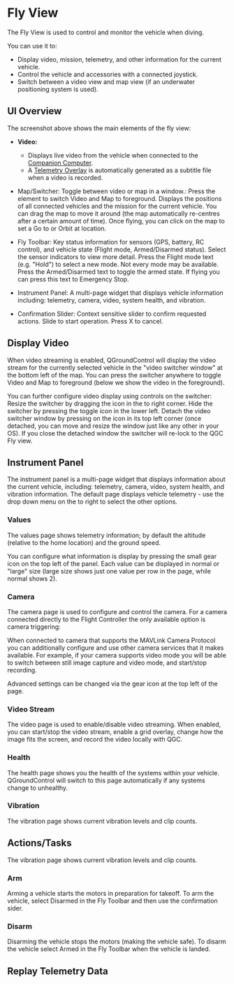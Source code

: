 # Fly View

The Fly View is used to control and monitor the vehicle when diving.

You can use it to:
* Display video, mission, telemetry, and other information for the current vehicle.
* Control the vehicle and accessories with a connected joystick.
* Switch between a video view and map view (if an underwater positioning system is used).


## UI Overview
The screenshot above shows the main elements of the fly view:

* **Video:**
    * Displays live video from the vehicle when connected to the [Companion Computer](/introduction/hardware-options/required-hardware/companion-computer.md).
    * A [Telemetry Overlay](https://github.com/bluerobotics/ardusub-gitbook/blob/ArduSub-Docs-Overhaul/reference/qgroundcontrol/other-features.md#video-overlay) is automatically generated as a subtitle file when a video is recorded.

* Map/Switcher: 
Toggle between video or map in a window.: 
Press the element to switch Video and Map to foreground.
Displays the positions of all connected vehicles and the mission for the current vehicle.
You can drag the map to move it around (the map automatically re-centres after a certain amount of time).
Once flying, you can click on the map to set a Go to or Orbit at location.

* Fly Toolbar: Key status information for sensors (GPS, battery, RC control), and vehicle state (Flight mode, Armed/Disarmed status).
Select the sensor indicators to view more detail.
Press the Flight mode text (e.g. "Hold") to select a new mode. Not every mode may be available.
Press the Armed/Disarmed text to toggle the armed state. If flying you can press this text to Emergency Stop.

* Instrument Panel: A multi-page widget that displays vehicle information including: telemetry, camera, video, system health, and vibration.

* Confirmation Slider: Context sensitive slider to confirm requested actions. Slide to start operation. Press X to cancel.

## Display Video

When video streaming is enabled, QGroundControl will display the video stream for the currently selected vehicle in the "video switcher window" at the bottom left of the map. You can press the switcher anywhere to toggle Video and Map to foreground (below we show the video in the foreground).

You can further configure video display using controls on the switcher:
Resize the switcher by dragging the icon in the to right corner.
Hide the switcher by pressing the toggle icon in the lower left.
Detach the video switcher window by pressing on the icon in its top left corner (once detached, you can move and resize the window just like any other in your OS). If you close the detached window the switcher will re-lock to the QGC Fly view.

## Instrument Panel

The instrument panel is a multi-page widget that displays information about the current vehicle, including: telemetry, camera, video, system health, and vibration information.
The default page displays vehicle telemetry - use the drop down menu on the to right to select the other options.

### Values

The values page shows telemetry information; by default the altitude (relative to the home location) and the ground speed.

You can configure what information is display by pressing the small gear icon on the top left of the panel. Each value can be displayed in normal or "large" size (large size shows just one value per row in the page, while normal shows 2).

### Camera

The camera page is used to configure and control the camera. For a camera connected directly to the Flight Controller the only available option is camera triggering:

When connected to camera that supports the MAVLink Camera Protocol you can additionally configure and use other camera services that it makes available. For example, if your camera supports video mode you will be able to switch between still image capture and video mode, and start/stop recording.

Advanced settings can be changed via the gear icon at the top left of the page.

### Video Stream

The video page is used to enable/disable video streaming. When enabled, you can start/stop the video stream, enable a grid overlay, change how the image fits the screen, and record the video locally with QGC.

### Health

The health page shows you the health of the systems within your vehicle. QGroundControl will switch to this page automatically if any systems change to unhealthy.

### Vibration

The vibration page shows current vibration levels and clip counts.

## Actions/Tasks

The vibration page shows current vibration levels and clip counts.

### Arm

Arming a vehicle starts the motors in preparation for takeoff.
To arm the vehicle, select Disarmed in the Fly Toolbar and then use the confirmation sider.

### Disarm

Disarming the vehicle stops the motors (making the vehicle safe). To disarm the vehicle select Armed in the Fly Toolbar when the vehicle is landed.

## Replay Telemetry Data


